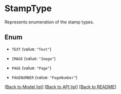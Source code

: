 
# StampType
Represents enumeration of the stamp types.

## Enum


* `TEXT` (value: `"Text"`)

* `IMAGE` (value: `"Image"`)

* `PAGE` (value: `"Page"`)

* `PAGENUMBER` (value: `"PageNumber"`)


[[Back to Model list]](../../README.md#documentation-for-models) [[Back to API list]](../../README.md#documentation-for-api-endpoints) [[Back to README]](../../README.md)


